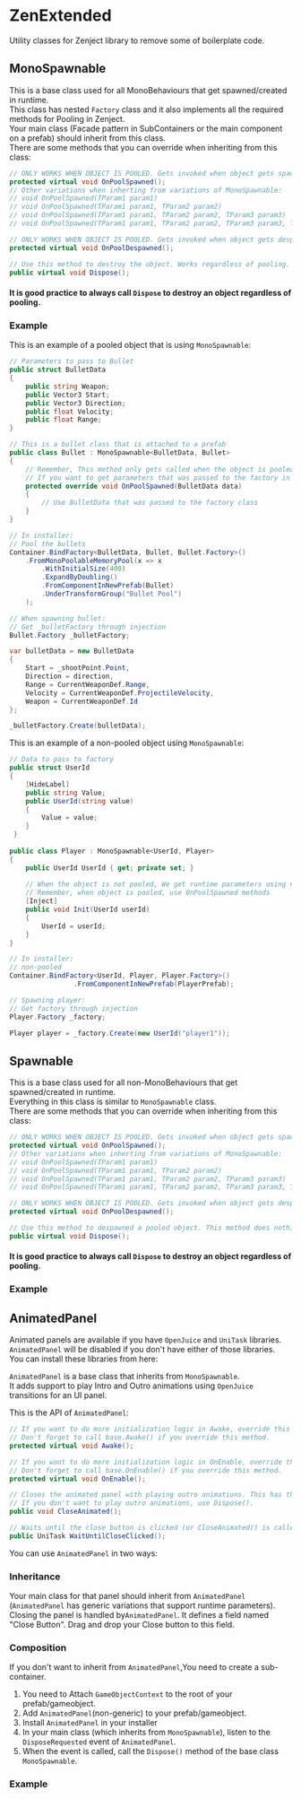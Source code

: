 # ZenExtended
Utility classes for Zenject library to remove some of boilerplate code.

## MonoSpawnable
This is a base class used for all MonoBehaviours that get spawned/created in runtime.  
This class has nested `Factory` class and it also implements all the required methods for Pooling in Zenject.  
Your main class (Facade pattern in SubContainers or the main component on a prefab) should inherit from this class.  
There are some methods that you can override when inheriting from this class:

```c#
// ONLY WORKS WHEN OBJECT IS POOLED. Gets invoked when object gets spawned from pool 
protected virtual void OnPoolSpawned();
// Other variations when inherting from variations of MonoSpawnable:
// void OnPoolSpawned(TParam1 param1)
// void OnPoolSpawned(TParam1 param1, TParam2 param2)
// void OnPoolSpawned(TParam1 param1, TParam2 param2, TParam3 param3)
// void OnPoolSpawned(TParam1 param1, TParam2 param2, TParam3 param3, TParam4 param4)

// ONLY WORKS WHEN OBJECT IS POOLED. Gets invoked when object gets despawned back to pool
protected virtual void OnPoolDespawned();

// Use this method to destroy the object. Works regardless of pooling. 
public virtual void Dispose();
```

#### **It is good practice to always call `Dispose` to destroy an object regardless of pooling.**

### Example
This is an example of a pooled object that is using `MonoSpawnable`:
```c#
// Parameters to pass to Bullet
public struct BulletData
{
    public string Weapon;
    public Vector3 Start;
    public Vector3 Direction;
    public float Velocity;
    public float Range;
}

// This is a bullet class that is attached to a prefab
public class Bullet : MonoSpawnable<BulletData, Bullet>
{
    // Remember, This method only gets called when the object is pooled. 
    // If you want to get parameters that was passed to the factory in a non-pooled object, use normal injection (with [Inject] attribute). 
    protected override void OnPoolSpawned(BulletData data)
    {
        // Use BulletData that was passed to the factory class
    }
}

// In installer:
// Pool the bullets
Container.BindFactory<BulletData, Bullet, Bullet.Factory>()
    .FromMonoPoolableMemoryPool(x => x
        .WithInitialSize(400)
        .ExpandByDoubling()
        .FromComponentInNewPrefab(Bullet)
        .UnderTransformGroup("Bullet Pool")
    );

// When spawning bullet:
// Get _bulletFactory through injection
Bullet.Factory _bulletFactory;

var bulletData = new BulletData
{
    Start = _shootPoint.Point,
    Direction = direction,
    Range = CurrentWeaponDef.Range,
    Velocity = CurrentWeaponDef.ProjectileVelocity,
    Weapon = CurrentWeaponDef.Id
};

_bulletFactory.Create(bulletData);
```

This is an example of a non-pooled object using `MonoSpawnable`:

```c#
// Data to pass to factory
public struct UserId
{
    [HideLabel]
    public string Value;
    public UserId(string value)
    {
        Value = value;
    }
 }
 
public class Player : MonoSpawnable<UserId, Player>
{
    public UserId UserId { get; private set; }
    
    // When the object is not pooled, We get runtime parameters using normal injection.
    // Remember, when object is pooled, use OnPoolSpawned methods
    [Inject]
    public void Init(UserId userId)
    {
        UserId = userId;
    }
}

// In installer:
// non-pooled
Container.BindFactory<UserId, Player, Player.Factory>()
                .FromComponentInNewPrefab(PlayerPrefab);

// Spawning player:
// Get factory through injection
Player.Factory _factory;

Player player = _factory.Create(new UserId("player1"));
```

## Spawnable
This is a base class used for all non-MonoBehaviours that get spawned/created in runtime.  
Everything in this class is similar to `MonoSpawnable` class.  
There are some methods that you can override when inheriting from this class:

```c#
// ONLY WORKS WHEN OBJECT IS POOLED. Gets invoked when object gets spawned from pool 
protected virtual void OnPoolSpawned();
// Other variations when inherting from variations of MonoSpawnable:
// void OnPoolSpawned(TParam1 param1)
// void OnPoolSpawned(TParam1 param1, TParam2 param2)
// void OnPoolSpawned(TParam1 param1, TParam2 param2, TParam3 param3)
// void OnPoolSpawned(TParam1 param1, TParam2 param2, TParam3 param3, TParam4 param4)

// ONLY WORKS WHEN OBJECT IS POOLED. Gets invoked when object gets despawned back to pool
protected virtual void OnPoolDespawned();

// Use this method to despawned a pooled object. This method does nothing if object is not pooled. (C# POCOs get garbage collected)  
public virtual void Dispose();
```

#### **It is good practice to always call `Dispose` to destroy an object regardless of pooling.**

### Example


## AnimatedPanel
Animated panels are available if you have `OpenJuice` and `UniTask` libraries.  
`AnimatedPanel` will be disabled if you don't have either of those libraries.  
You can install these libraries from here:


`AnimatedPanel` is a base class that inherits from `MonoSpawnable`.  
It adds support to play Intro and Outro animations using `OpenJuice` transitions for an UI panel.

This is the API of `AnimatedPanel`:
```c#
// If you want to do more initialization logic in Awake, override this method.
// Don't forget to call base.Awake() if you override this method. 
protected virtual void Awake();

// If you want to do more initialization logic in OnEnable, override this method.
// Don't forget to call base.OnEnable() if you override this method.
protected virtual void OnEnable();

// Closes the animated panel with playing outro animations. This has the same functionality has pressing the close button.
// If you don't want to play outro animations, use Dispose().
public void CloseAnimated();

// Waits until the close button is clicked (or CloseAnimated() is called).
public UniTask WaitUntilCloseClicked();
```

You can use `AnimatedPanel` in two ways:  
### Inheritance
Your main class for that panel should inherit from `AnimatedPanel` (`AnimatedPanel` has generic variations that support runtime parameters).
Closing the panel is handled by`AnimatedPanel`. It defines a field named "Close Button". Drag and drop your Close button to this field. 




### Composition
If you don't want to inherit from `AnimatedPanel`,You need to create a sub-container.

1. You need to Attach `GameObjectContext` to the root of your prefab/gameobject.
2. Add `AnimatedPanel`(non-generic) to your prefab/gameobject.
3. Install `AnimatedPanel` in your installer
4. In your main class (which inherits from `MonoSpawnable`), listen to the `DisposeRequested` event of `AnimatedPanel`.
5. When the event is called, call the `Dispose()` method of the base class `MonoSpawnable`.

### Example
